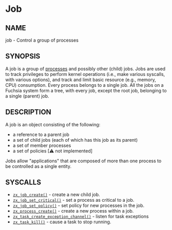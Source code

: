 # Job

## NAME

job - Control a group of processes

## SYNOPSIS

A job is a group of [processes](process.md) and possibly other (child)
jobs. Jobs are used to track privileges to perform kernel operations (i.e., make
various syscalls, with various options), and track and limit basic resource
(e.g., memory, CPU) consumption. Every process belongs to a single job. All the
jobs on a Fuchsia system form a tree, with every job, except the root job,
belonging to a single (parent) job.

## DESCRIPTION

A job is an object consisting of the following:

+ a reference to a parent job
+ a set of child jobs (each of which has this job as its parent)
+ a set of member processes
+ a set of policies [⚠ not implemented]

Jobs allow "applications" that are composed of more than one process to be
controlled as a single entity.

## SYSCALLS

 - [`zx_job_create()`] - create a new child job.
 - [`zx_job_set_critical()`] - set a process as critical to a job.
 - [`zx_job_set_policy()`] - set policy for new processes in the job.
 - [`zx_process_create()`] - create a new process within a job.
 - [`zx_task_create_exception_channel()`] - listen for task exceptions
 - [`zx_task_kill()`] - cause a task to stop running.

[`zx_job_create()`]: /docs/reference/syscalls/job_create.md
[`zx_job_set_critical()`]: /docs/reference/syscalls/job_set_critical.md
[`zx_job_set_policy()`]: /docs/reference/syscalls/job_set_policy.md
[`zx_process_create()`]: /docs/reference/syscalls/process_create.md
[`zx_task_create_exception_channel()`]: /docs/reference/syscalls/task_create_exception_channel.md
[`zx_task_kill()`]: /docs/reference/syscalls/task_kill.md
